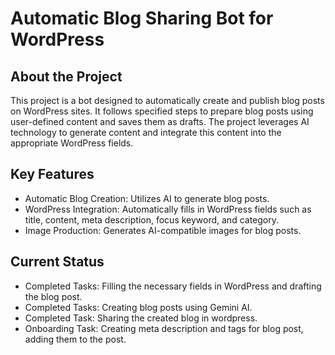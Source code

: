 # Automatic Blog Sharing Bot for WordPress

## About the Project
This project is a bot designed to automatically create and publish blog posts on WordPress sites. It follows specified steps to prepare blog posts using user-defined content and saves them as drafts. The project leverages AI technology to generate content and integrate this content into the appropriate WordPress fields.

## Key Features
- Automatic Blog Creation: Utilizes AI to generate blog posts.
- WordPress Integration: Automatically fills in WordPress fields such as title, content, meta description, focus keyword, and category.
- Image Production: Generates AI-compatible images for blog posts.

## Current Status
- Completed Tasks: Filling the necessary fields in WordPress and drafting the blog post.
- Completed Tasks: Creating blog posts using  Gemini AI.
- Completed Task: Sharing the created blog in wordpress.
- Onboarding Task: Creating meta description and tags for blog post, adding them to the post.